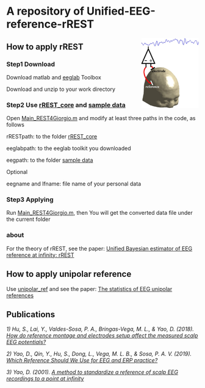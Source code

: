 # A repository of Unified-EEG-reference-rREST

<img src="https://github.com/ShiangHu/Unified-EEG-reference-rREST/blob/master/rREST%202017/head.jpg" width="150" align='right'>

## How to apply rREST

### Step1 Download

   Download matlab and [eeglab](https://sccn.ucsd.edu/eeglab/download.php) Toolbox
   
   Download and unzip to your work directory
   
### Step2 Use [rREST_core](https://github.com/ShiangHu/Unified-EEG-reference-rREST/tree/master/rREST_core) and [sample data](https://github.com/ShiangHu/Unified-EEG-reference-rREST/tree/master/sample%20data)
   
   Open [Main_REST4Giorgio.m](https://github.com/ShiangHu/Unified-EEG-reference-rREST/blob/master/sample%20data/Main_REST4Giorgio.m) and modify at least three paths in the code, as follows
   
   rRESTpath: to the folder [rREST_core](https://github.com/ShiangHu/Unified-EEG-reference-rREST/tree/master/rREST_core)
   
   eeglabpath: to the eeglab toolkit you downloaded
   
   eegpath: to the folder [sample data](https://github.com/ShiangHu/Unified-EEG-reference-rREST/tree/master/sample%20data)
   
   Optional
   
   eegname and lfname: file name of your personal data
   
### Step3 Applying

   Run [Main_REST4Giorgio.m](https://github.com/ShiangHu/Unified-EEG-reference-rREST/blob/master/sample%20data/Main_REST4Giorgio.m), then You will get the converted data file under the current folder
   
### about
   
   For the theory of rREST, see the paper: [Unified Bayesian estimator of EEG reference at infinity: rREST](https://doi.org/10.3389/fnins.2018.00297)

## How to apply unipolar reference
   Use [unipolar_ref](https://github.com/ShiangHu/Unified-EEG-reference-rREST/tree/master/unipolar_ref) and see the paper: [The statistics of EEG unipolar references](https://link.springer.com/article/10.1007/s10548-019-00706-y)

## Publications
*1) Hu, S., Lai, Y., Valdes-Sosa, P. A., Bringas-Vega, M. L., & Yao, D. (2018). [How do reference montage and electrodes setup affect the measured scalp EEG potentials?](https://iopscience.iop.org/article/10.1088/1741-2552/aaa13f)*

*2) Yao, D., Qin, Y., Hu, S., Dong, L., Vega, M. L. B., & Sosa, P. A. V. (2019). [Which Reference Should We Use for EEG and ERP practice?](https://link.springer.com/article/10.1007/s10548-019-00707-x)*

*3) Yao, D. (2001). [A method to standardize a reference of scalp EEG recordings to a point at infinity](https://iopscience.iop.org/article/10.1088/0967-3334/22/4/305/meta)*
